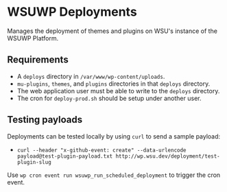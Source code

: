 # WSUWP Deployments

Manages the deployment of themes and plugins on WSU's instance of the WSUWP Platform.

## Requirements

* A `deploys` directory in `/var/www/wp-content/uploads`.
* `mu-plugins`, `themes`, and `plugins` directories in that `deploys` directory.
* The web application user must be able to write to the `deploys` directory.
* The cron for `deploy-prod.sh` should be setup under another user.

## Testing payloads

Deployments can be tested locally by using `curl` to send a sample payload:

* `curl --header "x-github-event: create" --data-urlencode payload@test-plugin-payload.txt http://wp.wsu.dev/deployment/test-plugin-slug`

Use `wp cron event run wsuwp_run_scheduled_deployment` to trigger the cron event.
